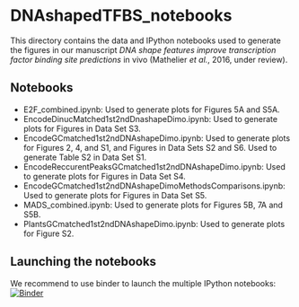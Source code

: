# DNAshapedTFBS_notebooks

This directory contains the data and IPython notebooks used to generate the figures in our
manuscript *DNA shape features improve transcription factor binding site predictions* in vivo
(Mathelier *et al.*, 2016, under review).

## Notebooks

- E2F_combined.ipynb: Used to generate plots for Figures 5A and S5A.
- EncodeDinucMatched1st2ndDnashapeDimo.ipynb: Used to generate plots for
Figures in Data Set S3.
- EncodeGCmatched1st2ndDNAshapeDimo.ipynb: Used to generate plots for Figures
2, 4, and S1, and Figures in Data Sets S2 and S6. Used to generate Table S2 in
Data Set S1.
- EncodeReccurentPeaksGCmatched1st2ndDNAshapeDimo.ipynb: Used to generate plots
for Figures in Data Set S4.
- EncodeGCmatched1st2ndDNAshapeDimoMethodsComparisons.ipynb: Used to generate
plots for Figures in Data Set S5.
- MADS_combined.ipynb: Used to generate plots for Figures 5B, 7A and S5B.
- PlantsGCmatched1st2ndDNAshapeDimo.ipynb: Used to generate plots for Figure
S2.

## Launching the notebooks

We recommend to use binder to launch the multiple IPython notebooks:
[![Binder](http://mybinder.org/badge.svg)](http://mybinder.org/repo/amathelier/DNAshapedTFBS_notebooks)
